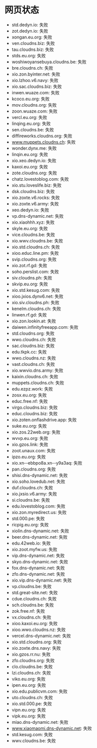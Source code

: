 # 网页状态
- std.dedyn.io: 失败
- zot.dedyn.io: 失败
- xongan.eu.org: 失败
- ven.cloudns.biz: 失败
- tau.cloudns.biz: 失败
- stds.eu.org: 失败
- woshiwoyansebuya.cloudns.be: 失败
- bre.cloudns.ch: 失败
- xio.zon.byinter.net: 失败
- xio.lzhoo.v6.navy: 失败
- xio.sac.cloudns.biz: 失败
- inwen.wuaze.com: 失败
- kcoco.eu.org: 失败
- mov.cloudns.org: 失败
- zoon.wuaze.com: 失败
- vercl.eu.org: 失败
- linqing.eu.org: 失败
- sen.cloudns.be: 失败
- diffireworks.cloudns.org: 失败
- www.muppets.cloudns.ch: 失败
- wonder.dynx.me: 失败
- linqin.eu.org: 失败
- xio.xeo.dedyn.io: 失败
- kaxoi.eu.org: 失败
- zote.cloudns.org: 失败
- chatz.lovestoblog.com: 失败
- xio.stu.loveslife.biz: 失败
- dsk.cloudns.biz: 失败
- xio.zoxte.v6.rocks: 失败
- xio.zoxte.v6.army: 失败
- xeo.dedyn.io: 失败
- vp.dns-dynamic.net: 失败
- xio.xiaohhh.xyz: 失败
- skyle.eu.org: 失败
- vice.cloudns.be: 失败
- xio.wwv.cloudns.be: 失败
- xio.std.cloudns.ch: 失败
- xioo.educ.line.pm: 失败
- svip.cloudns.org: 失败
- xio.zot.rf.gd: 失败
- soho.perslist.com: 失败
- siv.cloudns.ph: 失败
- skvip.eu.org: 失败
- xio.std.kesug.com: 失败
- xioo.jxios.dynv6.net: 失败
- xio.siv.cloudns.ph: 失败
- kenelm.cloudns.ch: 失败
- linwen.rf.gd: 失败
- xio.zon.lookin.at: 失败
- daiwen.infinityfreeapp.com: 失败
- std.cloudns.org: 失败
- wwo.cloudns.ch: 失败
- sac.cloudns.biz: 失败
- edu.tkpk.cc: 失败
- wwo.cloudns.nz: 失败
- vast.cloudns.ch: 失败
- xio.wwvio.dns.army: 失败
- kaixin.cloudns.ch: 失败
- muppets.cloudns.ch: 失败
- edu.ezpz.work: 失败
- zosx.eu.org: 失败
- educ.free.nf: 失败
- virgo.cloudns.biz: 失败
- educ.cloudns.biz: 失败
- xio.zoten.onflashdrive.app: 失败
- suke.eu.org: 失败
- xio.zos.22web.org: 失败
- wvvp.eu.org: 失败
- xio.gzos.link: 失败
- zoot.unaux.com: 失败
- ipzo.eu.org: 失败
- xio.xn--ebbpo8a.xn--y9a3aq: 失败
- pan.cloudns.org: 失败
- shisi.dns-dynamic.net: 失败
- xio.soho.lovedub.net: 失败
- duf.cloudns.ch: 失败
- xio.jxsio.v6.army: 失败
- si.cloudns.be: 失败
- edu.lovestoblog.com: 失败
- xio.zon.myredirect.us: 失败
- std.000.pe: 失败
- ricpig.eu.org: 失败
- xiolin.dns-dynamic.net: 失败
- beer.dns-dynamic.net: 失败
- edu.42web.io: 失败
- xio.zoot.myfw.us: 失败
- vip.dns-dynamic.net: 失败
- skyo.dns-dynamic.net: 失败
- fox.dns-dynamic.net: 失败
- zfo.dns-dynamic.net: 失败
- xio.vip.dns-dynamic.net: 失败
- vp.cloudns.be: 失败
- std.great-site.net: 失败
- cdue.cloudns.ch: 失败
- sch.cloudns.be: 失败
- zok.free.nf: 失败
- vx.cloudns.ch: 失败
- xioo.kaxoi.eu.org: 失败
- xioo.wwo.cloudns.nz: 失败
- vercel.dns-dynamic.net: 失败
- xio.std.cloudns.org: 失败
- xio.zoxte.dns.navy: 失败
- xio.gzos.rr.nu: 失败
- zfo.cloudns.org: 失败
- clo.cloudns.be: 失败
- lzi.cloudns.ch: 失败
- viko.eu.org: 失败
- ipen.eu.org: 失败
- xio.edu.publicvm.com: 失败
- uto.cloudns.ch: 失败
- xio.std.000.pe: 失败
- vipn.eu.org: 失败
- vipk.eu.org: 失败
- miao.dns-dynamic.net: 失败
- www.xiaomaomi.dns-dynamic.net: 失败
- std.kesug.com: 失败
- wwv.cloudns.be: 失败
